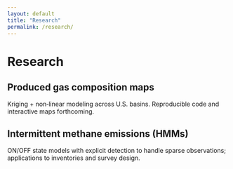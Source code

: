 ```yaml
---
layout: default
title: "Research"
permalink: /research/
---
```


<h1>Research</h1>

<h2 class="section-title">Produced gas composition maps</h2>
<p>Kriging + non‑linear modeling across U.S. basins. Reproducible code and interactive maps forthcoming.</p>

<h2 class="section-title">Intermittent methane emissions (HMMs)</h2>
<p>ON/OFF state models with explicit detection to handle sparse observations; applications to inventories and survey design.</p>